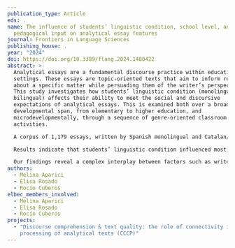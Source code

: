 ```yaml
---
publication_type: Article
eds: .
name: The influence of students’ linguistic condition, school level, and
  pedagogical input on analytical essay features
journal: Frontiers in Language Sciences
publishing_house: .
year: "2024"
doi: https://doi.org/10.3389/flang.2024.1480422
abstract: >-
  Analytical essays are a fundamental discourse practice within educational
  settings. These essays are topic-oriented texts that aim to inform readers
  about a specific matter while persuading them of the writer’s perspective.
  This study investigates how students’ linguistic condition (monolingual vs.
  bilingual) affects their ability to meet the social and discursive
  expectations of analytical essays. This is examined both over a broad
  developmental span, from elementary to higher education, and
  microdevelopmentally, through a sequence of genre-oriented classroom
  activities.

  A corpus of 1,179 essays, written by Spanish monolingual and Catalan/Spanish bilingual students across elementary, secondary, and university levels, was analyzed. Participants were tasked with producing texts on both same and different topics. The analysis focused on lexical, syntactic-discursive and structural features identified as indicators of writing proficiency in the Developing Analytical Writing (DAW) model developed in previous studies. Pedagogical input was controlled by the researchers, and an external evaluation of text quality was performed by teachers from the different school levels.

  Results indicate that students’ linguistic condition influenced most, but not all, the linguistic and structural indicators of writing proficiency but always in interaction with age/school level and pedagogical input. Improvements were observed across school levels and with pedagogical input. Additionally, teachers varied in their appreciation of different facets of writing performance as a function of the participants’ age/school level and pedagogical input. However, the linguistic condition of students alone did not significantly impact external evaluations of text quality.

  Our findings reveal a complex interplay between factors such as writers’ linguistic condition, their age/school level, and pedagogical input, which jointly shape the quality of analytical essays.
authors:
  - Melina Aparici
  - Elisa Rosado
  - Rocío Cuberos
elbec_members_involved:
  - Melina Aparici
  - Elisa Rosado
  - Rocío Cuberos
projects:
  - "Discourse comprehension & text quality: the role of connectivity in the
    processing of analytical texts (CCCP)"
---
```

